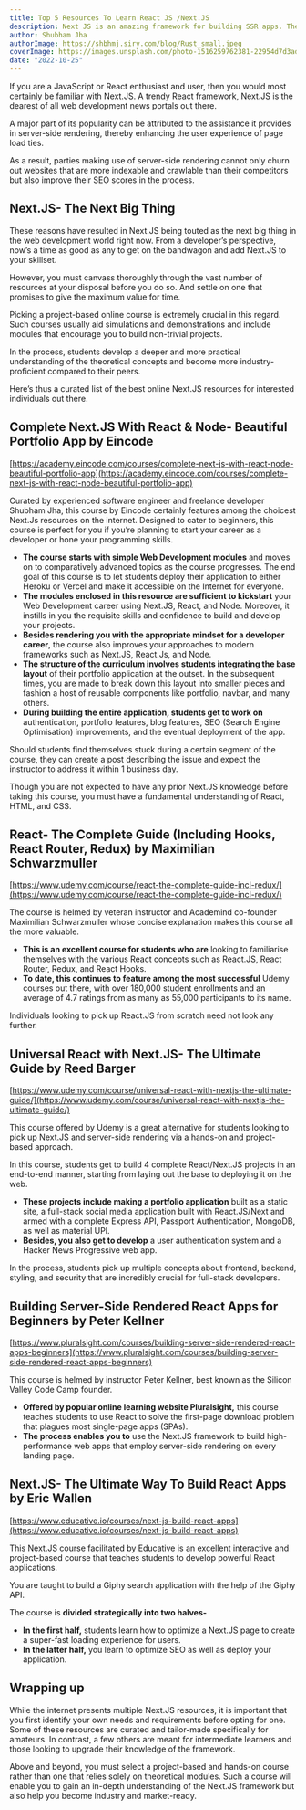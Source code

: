 ```yaml
---
title: Top 5 Resources To Learn React JS /Next.JS
description: Next JS is an amazing framework for building SSR apps. There is a lot of resources to learn it. Find out how they differ and discover your favorite one.
author: Shubham Jha
authorImage: https://shbhmj.sirv.com/blog/Rust_small.jpeg
coverImage: https://images.unsplash.com/photo-1516259762381-22954d7d3ad2?ixlib=rb-4.0.3&ixid=MnwxMjA3fDB8MHxwaG90by1wYWdlfHx8fGVufDB8fHx8&auto=format&fit=crop&w=1389&q=50
date: "2022-10-25"
---
```


If you are a JavaScript or React enthusiast and user, then you would most certainly be familiar with Next.JS. A trendy React framework, Next.JS is the dearest of all web development news portals out there.

A major part of its popularity can be attributed to the assistance it provides in server-side rendering, thereby enhancing the user experience of page load ties.

As a result, parties making use of server-side rendering cannot only churn out websites that are more indexable and crawlable than their competitors but also improve their SEO scores in the process.

## Next.JS- The Next Big Thing

These reasons have resulted in Next.JS being touted as the next big thing in the web development world right now. From a developer’s perspective, now’s a time as good as any to get on the bandwagon and add Next.JS to your skillset.

However, you must canvass thoroughly through the vast number of resources at your disposal before you do so. And settle on one that promises to give the maximum value for time.

Picking a project-based online course is extremely crucial in this regard. Such courses usually aid simulations and demonstrations and include modules that encourage you to build non-trivial projects.

In the process, students develop a deeper and more practical understanding of the theoretical concepts and become more industry-proficient compared to their peers.

Here’s thus a curated list of the best online Next.JS resources for interested individuals out there.

## **Complete Next.JS With React & Node- Beautiful Portfolio App by Eincode**

[https://academy.eincode.com/courses/complete-next-js-with-react-node-beautiful-portfolio-app](https://academy.eincode.com/courses/complete-next-js-with-react-node-beautiful-portfolio-app)

Curated by experienced software engineer and freelance developer Shubham Jha, this course by Eincode certainly features among the choicest Next.Js resources on the internet. Designed to cater to beginners, this course is perfect for you if you’re planning to start your career as a developer or hone your programming skills.

- **The course starts with simple Web Development modules** and moves on to comparatively advanced topics as the course progresses. The end goal of this course is to let students deploy their application to either Heroku or Vercel and make it accessible on the Internet for everyone.
- **The modules enclosed in this resource are sufficient to kickstart** your Web Development career using Next.JS, React, and Node. Moreover, it instills in you the requisite skills and confidence to build and develop your projects.
- **Besides rendering you with the appropriate mindset for a developer career**, the course also improves your approaches to modern frameworks such as Next.JS, React.Js, and Node.
- **The structure of the curriculum involves students integrating the base layout** of their portfolio application at the outset. In the subsequent times, you are made to break down this layout into smaller pieces and fashion a host of reusable components like portfolio, navbar, and many others.
- **During building the entire application, students get to work on** authentication, portfolio features, blog features, SEO (Search Engine Optimisation) improvements, and the eventual deployment of the app.

Should students find themselves stuck during a certain segment of the course, they can create a post describing the issue and expect the instructor to address it within 1 business day.

Though you are not expected to have any prior Next.JS knowledge before taking this course, you must have a fundamental understanding of React, HTML, and CSS.

## React- The Complete Guide (Including Hooks, React Router, Redux) by Maximilian Schwarzmuller

[https://www.udemy.com/course/react-the-complete-guide-incl-redux/](https://www.udemy.com/course/react-the-complete-guide-incl-redux/)

The course is helmed by veteran instructor and Academind co-founder Maximilian Schwarzmuller whose concise explanation makes this course all the more valuable.

- **This is an excellent course for students who are** looking to familiarise themselves with the various React concepts such as React.JS, React Router, Redux, and React Hooks.
- **To date, this continues to feature among the most successful** Udemy courses out there, with over 180,000 student enrollments and an average of 4.7 ratings from as many as 55,000 participants to its name.

Individuals looking to pick up React.JS from scratch need not look any further.

## **Universal React with Next.JS- The Ultimate Guide by Reed Barger**

[https://www.udemy.com/course/universal-react-with-nextjs-the-ultimate-guide/](https://www.udemy.com/course/universal-react-with-nextjs-the-ultimate-guide/)

This course offered by Udemy is a great alternative for students looking to pick up Next.JS and server-side rendering via a hands-on and project-based approach.

In this course, students get to build 4 complete React/Next.JS projects in an end-to-end manner, starting from laying out the base to deploying it on the web.

- **These projects include making a portfolio application** built as a static site, a full-stack social media application built with React.JS/Next and armed with a complete Express API, Passport Authentication, MongoDB, as well as material UPI.
- **Besides, you also get to develop** a user authentication system and a Hacker News Progressive web app.

In the process, students pick up multiple concepts about frontend, backend, styling, and security that are incredibly crucial for full-stack developers.

## **Building Server-Side Rendered React Apps for Beginners by Peter Kellner**

[https://www.pluralsight.com/courses/building-server-side-rendered-react-apps-beginners](https://www.pluralsight.com/courses/building-server-side-rendered-react-apps-beginners)

This course is helmed by instructor Peter Kellner, best known as the Silicon Valley Code Camp founder.

- **Offered by popular online learning website Pluralsight,** this course teaches students to use React to solve the first-page download problem that plagues most single-page apps (SPAs).
- **The process enables you to** use the Next.JS framework to build high-performance web apps that employ server-side rendering on every landing page.

## **Next.JS- The Ultimate Way To Build React Apps by Eric Wallen**

[https://www.educative.io/courses/next-js-build-react-apps](https://www.educative.io/courses/next-js-build-react-apps)

This Next.JS course facilitated by Educative is an excellent interactive and project-based course that teaches students to develop powerful React applications.

You are taught to build a Giphy search application with the help of the Giphy API.

The course is **divided strategically into two halves-**

- **In the first half,** students learn how to optimize a Next.JS page to create a super-fast loading experience for users.
- **In the latter half,** you learn to optimize SEO as well as deploy your application.

## Wrapping up

While the internet presents multiple Next.JS resources, it is important that you first identify your own needs and requirements before opting for one. Some of these resources are curated and tailor-made specifically for amateurs. In contrast, a few others are meant for intermediate learners and those looking to upgrade their knowledge of the framework.

Above and beyond, you must select a project-based and hands-on course rather than one that relies solely on theoretical modules. Such a course will enable you to gain an in-depth understanding of the Next.JS framework but also help you become industry and market-ready.
